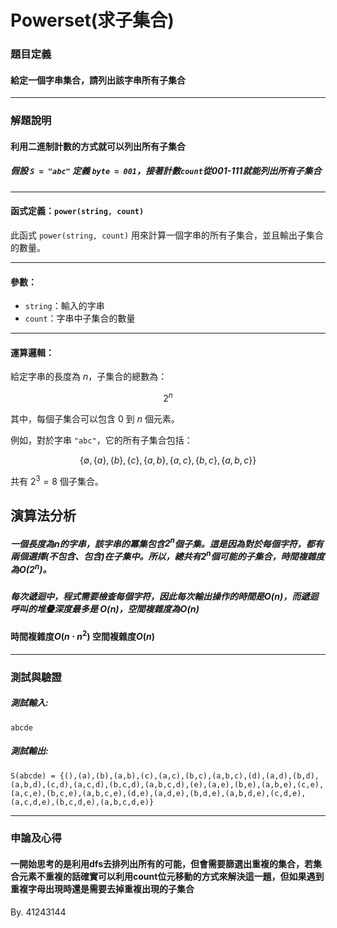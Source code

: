 # Powerset(求子集合)

### 題目定義
#### 給定一個字串集合，請列出該字串所有子集合

---

### 解題說明

#### 利用二進制計數的方式就可以列出所有子集合
##### 假設 `S = "abc"` 定義 `byte = 001`，接著計數`count`從001-111就能列出所有子集合

---

#### 函式定義：`power(string, count)`

此函式 `power(string, count)` 用來計算一個字串的所有子集合，並且輸出子集合的數量。

---

#### 參數：

- `string`：輸入的字串
- `count`：字串中子集合的數量

---

#### 運算邏輯：

給定字串的長度為 $n$，子集合的總數為：

$$
2^n
$$


其中，每個子集合可以包含 0 到 $n$ 個元素。

例如，對於字串 `"abc"`，它的所有子集合包括：

$$
\{ \emptyset, \{a\}, \{b\}, \{c\}, \{a, b\}, \{a, c\}, \{b, c\}, \{a, b, c\} \}
$$

共有 $2^3 = 8$ 個子集合。

## 演算法分析


##### 一個長度為n的字串，該字串的冪集包含$2^n$個子集。這是因為對於每個字符，都有兩個選擇(不包含、包含)在子集中。所以，總共有$2^n$個可能的子集合，時間複雜度為$O(2^n)$。
##### 每次遞迴中，程式需要檢查每個字符，因此每次輸出操作的時間是$O(n)$，而遞迴呼叫的堆疊深度最多是 O(n)，空間複雜度為$O(n)$

#### 時間複雜度$O(n⋅n^2)$ 空間複雜度$O(n)$

---

### 測試與驗證

##### 測試輸入:
```
abcde
```

##### 測試輸出:
```
S(abcde) = {(),(a),(b),(a,b),(c),(a,c),(b,c),(a,b,c),(d),(a,d),(b,d),(a,b,d),(c,d),(a,c,d),(b,c,d),(a,b,c,d),(e),(a,e),(b,e),(a,b,e),(c,e),(a,c,e),(b,c,e),(a,b,c,e),(d,e),(a,d,e),(b,d,e),(a,b,d,e),(c,d,e),(a,c,d,e),(b,c,d,e),(a,b,c,d,e)}
```

---

### 申論及心得
#### 一開始思考的是利用dfs去排列出所有的可能，但會需要篩選出重複的集合，若集合元素不重複的話確實可以利用count位元移動的方式來解決這一題，但如果遇到重複字母出現時還是需要去掉重複出現的子集合

By. 41243144